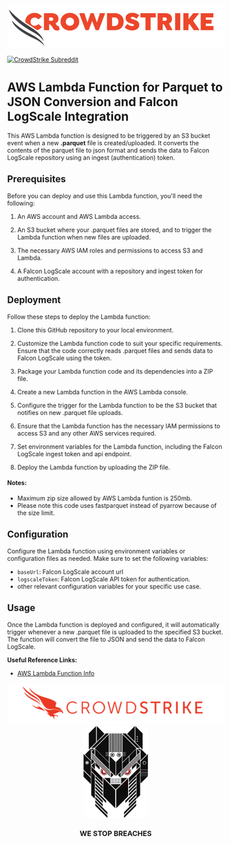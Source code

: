 [![CrowdStrike](/docs/asset/cs-logo.png)](https://www.crowdstrike.com)

[![CrowdStrike Subreddit](https://img.shields.io/badge/-r%2Fcrowdstrike-white?logo=reddit&labelColor=gray&link=https%3A%2F%2Freddit.com%2Fr%2Fcrowdstrike)](https://reddit.com/r/crowdstrike)


# AWS Lambda Function for Parquet to JSON Conversion and Falcon LogScale Integration

This AWS Lambda function is designed to be triggered by an S3 bucket event when a new **.parquet** file is created/uploaded. It converts the contents of the parquet file to json format and sends the data to Falcon LogScale repository using an ingest (authentication) token.

## Prerequisites

Before you can deploy and use this Lambda function, you'll need the following:

1. An AWS account and AWS Lambda access.

2. An S3 bucket where your .parquet files are stored, and to trigger the Lambda function when new files are uploaded.

3. The necessary AWS IAM roles and permissions to access S3 and Lambda.

4. A Falcon LogScale account with a repository and ingest token for authentication.


## Deployment

Follow these steps to deploy the Lambda function:

1. Clone this GitHub repository to your local environment.

2. Customize the Lambda function code to suit your specific requirements. Ensure that the code correctly reads .parquet files and sends data to Falcon LogScale using the token.

3. Package your Lambda function code and its dependencies into a ZIP file.

4. Create a new Lambda function in the AWS Lambda console.

5. Configure the trigger for the Lambda function to be the S3 bucket that notifies on new .parquet file uploads.

6. Ensure that the Lambda function has the necessary IAM permissions to access S3 and any other AWS services required.

7. Set environment variables for the Lambda function, including the Falcon LogScale ingest token and api endpoint.

8. Deploy the Lambda function by uploading the ZIP file.

#### Notes:
- Maximum zip size allowed by AWS Lambda funtion is 250mb.
- Please note this code uses fastparquet instead of pyarrow because of the size limit.

## Configuration

Configure the Lambda function using environment variables or configuration files as needed. Make sure to set the following variables:

- `baseUrl`: Falcon LogScale account url
- `logscaleToken`: Falcon LogScale API token for authentication.
-  other relevant configuration variables for your specific use case.

## Usage

Once the Lambda function is deployed and configured, it will automatically trigger whenever a new .parquet file is uploaded to the specified S3 bucket. The function will convert the file to JSON and send the data to Falcon LogScale.


**Useful Reference Links:**
  - [AWS Lambda Function Info](https://docs.aws.amazon.com/lambda/latest/dg/welcome.html)

<p align="center"><img src="docs/asset/cs-logo-footer.png"><BR/><img width="150px" src="docs/asset/adversary-red-eyes.png"></P>
<h3><P align="center">WE STOP BREACHES</P></h3>
